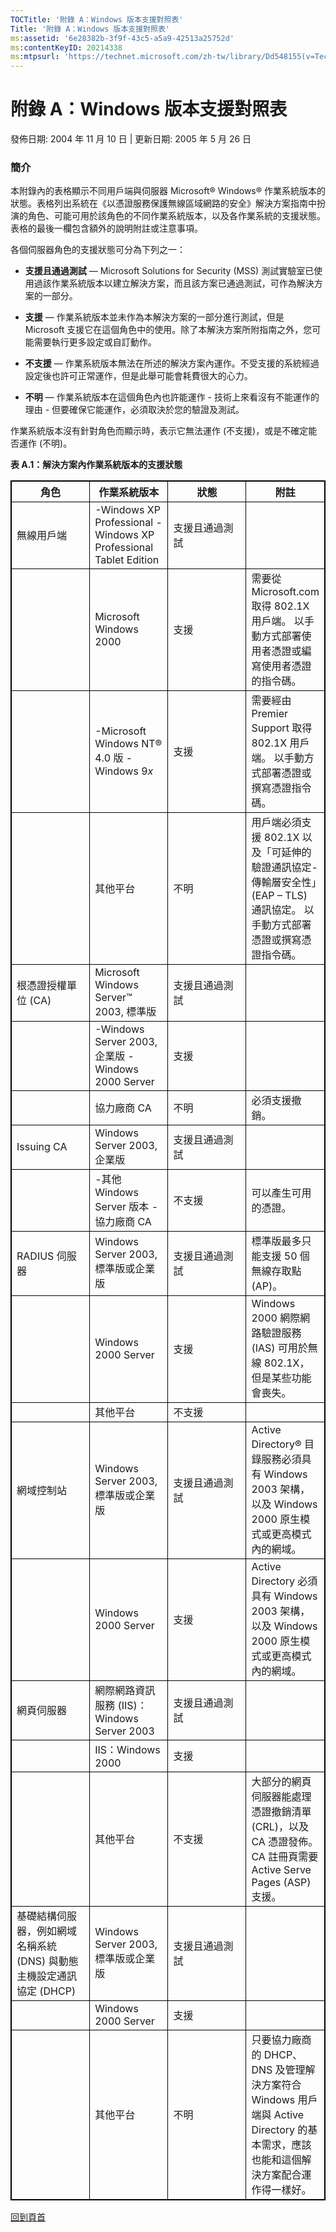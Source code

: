 ```yaml
---
TOCTitle: '附錄 A：Windows 版本支援對照表'
Title: '附錄 A：Windows 版本支援對照表'
ms:assetid: '6e28382b-3f9f-43c5-a5a9-42513a25752d'
ms:contentKeyID: 20214338
ms:mtpsurl: 'https://technet.microsoft.com/zh-tw/library/Dd548155(v=TechNet.10)'
---
```


附錄 A：Windows 版本支援對照表
==============================

發佈日期: 2004 年 11 月 10 日 | 更新日期: 2005 年 5 月 26 日

### 簡介

本附錄內的表格顯示不同用戶端與伺服器 Microsoft® Windows® 作業系統版本的狀態。表格列出系統在《以憑證服務保護無線區域網路的安全》解決方案指南中扮演的角色、可能可用於該角色的不同作業系統版本，以及各作業系統的支援狀態。表格的最後一欄包含額外的說明附註或注意事項。

各個伺服器角色的支援狀態可分為下列之一：

-   **支援且通過測試** — Microsoft Solutions for Security (MSS) 測試實驗室已使用過該作業系統版本以建立解決方案，而且該方案已通過測試，可作為解決方案的一部分。

-   **支援** — 作業系統版本並未作為本解決方案的一部分進行測試，但是 Microsoft 支援它在這個角色中的使用。除了本解決方案所附指南之外，您可能需要執行更多設定或自訂動作。

-   **不支援** — 作業系統版本無法在所述的解決方案內運作。不受支援的系統經過設定後也許可正常運作，但是此舉可能會耗費很大的心力。

-   **不明** — 作業系統版本在這個角色內也許能運作 - 技術上來看沒有不能運作的理由 - 但要確保它能運作，必須取決於您的驗證及測試。

作業系統版本沒有針對角色而顯示時，表示它無法運作 (不支援)，或是不確定能否運作 (不明)。

**表 A.1：解決方案內作業系統版本的支援狀態**

 
<table style="border:1px solid black;">
<colgroup>
<col width="25%" />
<col width="25%" />
<col width="25%" />
<col width="25%" />
</colgroup>
<thead>
<tr class="header">
<th style="border:1px solid black;" >角色</th>
<th style="border:1px solid black;" >作業系統版本</th>
<th style="border:1px solid black;" >狀態</th>
<th style="border:1px solid black;" >附註</th>
</tr>
</thead>
<tbody>
<tr class="odd">
<td style="border:1px solid black;">無線用戶端</td>
<td style="border:1px solid black;">-Windows XP Professional
-Windows XP Professional Tablet Edition</td>
<td style="border:1px solid black;">支援且通過測試</td>
<td style="border:1px solid black;"> </td>
</tr>
<tr class="even">
<td style="border:1px solid black;"> </td>
<td style="border:1px solid black;">Microsoft Windows 2000</td>
<td style="border:1px solid black;">支援</td>
<td style="border:1px solid black;">需要從 Microsoft.com 取得 802.1X 用戶端。
以手動方式部署使用者憑證或編寫使用者憑證的指令碼。</td>
</tr>
<tr class="odd">
<td style="border:1px solid black;"> </td>
<td style="border:1px solid black;">-Microsoft Windows NT® 4.0 版
-Windows 9<em>x</em></td>
<td style="border:1px solid black;">支援</td>
<td style="border:1px solid black;">需要經由 Premier Support 取得 802.1X 用戶端。
以手動方式部署憑證或撰寫憑證指令碼。</td>
</tr>
<tr class="even">
<td style="border:1px solid black;"> </td>
<td style="border:1px solid black;">其他平台</td>
<td style="border:1px solid black;">不明</td>
<td style="border:1px solid black;">用戶端必須支援 802.1X 以及「可延伸的驗證通訊協定-傳輸層安全性」(EAP – TLS) 通訊協定。
以手動方式部署憑證或撰寫憑證指令碼。</td>
</tr>
<tr class="odd">
<td style="border:1px solid black;">根憑證授權單位 (CA)</td>
<td style="border:1px solid black;">Microsoft Windows Server™ 2003, 標準版</td>
<td style="border:1px solid black;">支援且通過測試</td>
<td style="border:1px solid black;"> </td>
</tr>
<tr class="even">
<td style="border:1px solid black;"> </td>
<td style="border:1px solid black;">-Windows Server 2003, 企業版
-Windows 2000 Server</td>
<td style="border:1px solid black;">支援</td>
<td style="border:1px solid black;"> </td>
</tr>
<tr class="odd">
<td style="border:1px solid black;"> </td>
<td style="border:1px solid black;">協力廠商 CA</td>
<td style="border:1px solid black;">不明</td>
<td style="border:1px solid black;">必須支援撤銷。</td>
</tr>
<tr class="even">
<td style="border:1px solid black;">Issuing CA</td>
<td style="border:1px solid black;">Windows Server 2003, 企業版</td>
<td style="border:1px solid black;">支援且通過測試</td>
<td style="border:1px solid black;"> </td>
</tr>
<tr class="odd">
<td style="border:1px solid black;"> </td>
<td style="border:1px solid black;">-其他 Windows Server 版本
-協力廠商 CA</td>
<td style="border:1px solid black;">不支援</td>
<td style="border:1px solid black;">可以產生可用的憑證。</td>
</tr>
<tr class="even">
<td style="border:1px solid black;">RADIUS 伺服器</td>
<td style="border:1px solid black;">Windows Server 2003, 標準版或企業版</td>
<td style="border:1px solid black;">支援且通過測試</td>
<td style="border:1px solid black;">標準版最多只能支援 50 個無線存取點 (AP)。</td>
</tr>
<tr class="odd">
<td style="border:1px solid black;"> </td>
<td style="border:1px solid black;">Windows 2000 Server</td>
<td style="border:1px solid black;">支援</td>
<td style="border:1px solid black;">Windows 2000 網際網路驗證服務 (IAS) 可用於無線 802.1X，但是某些功能會喪失。</td>
</tr>
<tr class="even">
<td style="border:1px solid black;"> </td>
<td style="border:1px solid black;">其他平台</td>
<td style="border:1px solid black;">不支援</td>
<td style="border:1px solid black;"> </td>
</tr>
<tr class="odd">
<td style="border:1px solid black;">網域控制站</td>
<td style="border:1px solid black;">Windows Server 2003, 標準版或企業版</td>
<td style="border:1px solid black;">支援且通過測試</td>
<td style="border:1px solid black;">Active Directory® 目錄服務必須具有 Windows 2003 架構，以及 Windows 2000 原生模式或更高模式內的網域。</td>
</tr>
<tr class="even">
<td style="border:1px solid black;"> </td>
<td style="border:1px solid black;">Windows 2000 Server</td>
<td style="border:1px solid black;">支援</td>
<td style="border:1px solid black;">Active Directory 必須具有 Windows 2003 架構，以及 Windows 2000 原生模式或更高模式內的網域。</td>
</tr>
<tr class="odd">
<td style="border:1px solid black;">網頁伺服器</td>
<td style="border:1px solid black;">網際網路資訊服務 (IIS)：Windows Server 2003</td>
<td style="border:1px solid black;">支援且通過測試</td>
<td style="border:1px solid black;"> </td>
</tr>
<tr class="even">
<td style="border:1px solid black;"> </td>
<td style="border:1px solid black;">IIS：Windows 2000</td>
<td style="border:1px solid black;">支援</td>
<td style="border:1px solid black;"> </td>
</tr>
<tr class="odd">
<td style="border:1px solid black;"> </td>
<td style="border:1px solid black;">其他平台</td>
<td style="border:1px solid black;">不支援</td>
<td style="border:1px solid black;">大部分的網頁伺服器能處理憑證撤銷清單 (CRL)，以及 CA 憑證發佈。CA 註冊頁需要 Active Serve Pages (ASP) 支援。</td>
</tr>
<tr class="even">
<td style="border:1px solid black;">基礎結構伺服器，例如網域名稱系統 (DNS) 與動態主機設定通訊協定 (DHCP)</td>
<td style="border:1px solid black;">Windows Server 2003, 標準版或企業版</td>
<td style="border:1px solid black;">支援且通過測試</td>
<td style="border:1px solid black;"> </td>
</tr>
<tr class="odd">
<td style="border:1px solid black;"> </td>
<td style="border:1px solid black;">Windows 2000 Server</td>
<td style="border:1px solid black;">支援</td>
<td style="border:1px solid black;"> </td>
</tr>
<tr class="even">
<td style="border:1px solid black;"> </td>
<td style="border:1px solid black;">其他平台</td>
<td style="border:1px solid black;">不明</td>
<td style="border:1px solid black;">只要協力廠商的 DHCP、DNS 及管理解決方案符合 Windows 用戶端與 Active Directory 的基本需求，應該也能和這個解決方案配合運作得一樣好。</td>
</tr>
</tbody>
</table>
  
[](#mainsection)[回到頁首](#mainsection)
